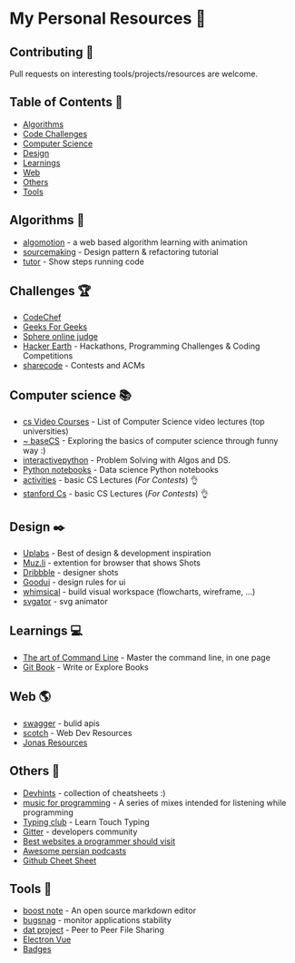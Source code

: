# My Personal Resources  :wave:

## Contributing 🙏
Pull requests on interesting tools/projects/resources are welcome.

## Table of Contents 📜
  - [Algorithms](#algorithms-)
  - [Code Challenges](#challenges-)
  - [Computer Science](#computer-science-)
  - [Design](#design-)
  - [Learnings](#learnings-)
  - [Web](#web-)
  - [Others](#others-)
  - [Tools](#tools-)

## Algorithms 📓

* [algomotion](http://algomation.com) - a web based algorithm learning with animation
* [sourcemaking](http://sourcemaking.com) - Design pattern & refactoring tutorial
* [tutor](http://pythontutor.com) - Show steps running code

## Challenges 🏆

* [CodeChef](https://www.codechef.com/problems/easy)
* [Geeks For Geeks](practice.geeksforgeeks.org)
* [Sphere online judge](https://www.spoj.com/problems/classical/)
* [Hacker Earth](https://www.hackerearth.com/challenges/) - Hackathons, Programming Challenges & Coding Competitions
* [sharecode](https://sharecode.io/) - Contests and ACMs


## Computer science 📚

* [cs Video Courses](https://github.com/Developer-Y/cs-video-courses) - List of Computer Science video lectures (top universities)
* [~ baseCS](https://medium.com/basecs) - Exploring the basics of computer science through funny way :)
* [interactivepython](http://interactivepython.org/runestone/static/pythonds/index.html) - Problem Solving with Algos and DS.
* [Python notebooks](https://github.com/donnemartin/data-science-ipython-notebooks) - Data science Python notebooks
* [activities](https://activities.tjhsst.edu/sct/lectures.php) - basic CS Lectures (*For Contests*) 👌
* [stanford Cs](http://web.stanford.edu/class/cs97si/) - basic CS Lectures (*For Contests*) 👌

## Design ✒️

* [Uplabs](http://uplabs.com) - Best of design & development inspiration
* [Muz.li](https://Muz.li) - extention for browser that shows Shots
* [Dribbble](https://dribbble.com/) - designer shots
* [Goodui](https://goodui.org/) - design rules for ui
* [whimsical](https://whimsical.co/) - build visual workspace (flowcharts, wireframe, ...)
* [svgator](https://app.svgator.com/) - svg animator

## Learnings 💻

* [The art of Command Line](http://github.com/jlevy/the-art-of-command-line) - Master the command line, in one page
* [Git Book](https://www.gitbook.com) - Write or Explore Books

## Web 🌎

* [swagger](https://swagger.io) - bulid apis
* [scotch](https://scotch.io) - Web Dev Resources
* [Jonas Resources](http://codingheroes.io/resources/)


## Others 👀

* [Devhints](https://devhints.io) - collection of cheatsheets :)
* [music for programming](http://musicforprogramming.net) - A series of mixes intended for listening while programming
* [Typing club](https://www.typingclub.com/) - Learn Touch Typing
* [Gitter](https://gitter.im/) - developers community
* [Best websites a programmer should visit](https://github.com/sdmg15/Best-websites-a-programmer-should-visit)
* [Awesome persian podcasts](https://github.com/Ashkan-rmk/awesome-persian-podcasts)
* [Github Cheet Sheet](https://github.com/tiimgreen/github-cheat-sheet#readme)

## Tools 🔨

* [boost note](https://boostnote.io) - An open source markdown editor
* [bugsnag](https://www.bugsnag.com/) - monitor applications stability
* [dat project](https://datproject.org/) - Peer to Peer File Sharing
* [ Electron Vue](https://simulatedgreg.gitbooks.io)
* [Badges](https://forthebadge.com/)
